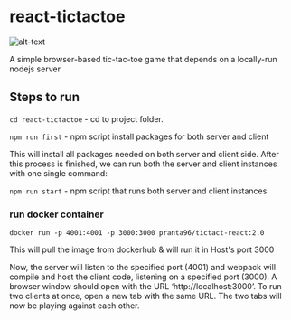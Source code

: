 # react-tictactoe

![alt-text](https://imgur.com/pnFGz02.jpg)


A simple browser-based tic-tac-toe game that depends on a locally-run nodejs server 

## Steps to run

`cd react-tictactoe` - cd to project folder.

`npm run first` - npm script install packages for both server and client

This will install all packages needed on both server and client side. After this process is finished, we can
run both the server and client instances with one single command:

`npm run start` - npm script that runs both server and client instances

### run docker container 

`docker run -p 4001:4001 -p 3000:3000 pranta96/tictact-react:2.0`

This will pull the image from dockerhub & will run it in Host's port 3000

Now, the server will listen to the specified port (4001) and webpack will compile and host the client code,
listening on a specified port (3000). A browser window should open with the URL ‘http://localhost:3000’.
To run two clients at once, open a new tab with the same URL. The two tabs will now be playing against each
other.


